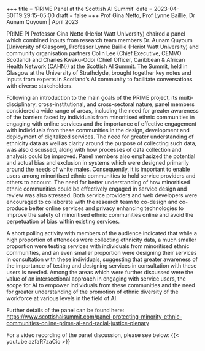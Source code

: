 +++
title = 'PRIME Panel at the Scottish AI Summit'
date = 2023-04-30T19:29:15-05:00
draft = false
+++
Prof Gina Netto, Prof  Lynne Baillie, Dr Aunam Quyoum | April 2023

PRIME PI Professor Gina Netto (Heriot Watt University) chaired a panel which combined inputs from research team members Dr. Aunam Quyoum (University of Glasgow), Professor Lynne Baillie (Heriot Watt University) and community organisation partners Colin Lee (Chief Executive, CEMVO Scotland) and Charles Kwaku-Odoi (Chief Officer, Caribbean & African Health Network (CAHN)) at the Scottish AI Summit. The Summit, held in Glasgow at the University of Strathclyde, brought together key notes and inputs from experts in Scotland’s AI community to facilitate conversations with diverse stakeholders.

Following an introduction to the main goals of the PRIME project, its multi-disciplinary, cross-institutional, and cross-sectoral nature, panel members considered a wide range of areas, including the need for greater awareness of the barriers faced by individuals from minoritised ethnic communities in engaging with online services and the importance of effective engagement with individuals from these communities in the design, development and deployment of digitalized services. The need for greater understanding of ethnicity data as well as clarity around the purpose of collecting such data, was also discussed, along with how processes of data collection and analysis could be improved.  Panel members also emphasized the potential and actual bias and exclusion in systems which were designed primarily around the needs of white males. Consequently, it is important to enable users among minoritised ethnic communities to hold service providers and others to account. The need for better understanding of how minoritised ethnic communities could be effectively engaged in service design and review was also stressed. Both service providers and web developers were encouraged to collaborate with the research team to co-design and co-produce better online services and privacy enhancing technologies to improve the safety of minoritised ethnic communities online and avoid the perpetuation of bias within existing services.

A short polling activity with members of the audience indicated that while a high proportion of attendees were collecting ethnicity data, a much smaller proportion were testing services with individuals from minoritised ethnic communities, and an even smaller proportion were designing their services in consultation with these individuals, suggesting that greater awareness of the importance of testing and designing services in consultation with these users is needed. Among the areas which were further discussed were the value of an intersectional approach in engaging with service users, the scope for AI to empower individuals from these communities and the need for greater understanding of  the promotion of ethnic diversity of the workforce at various levels in the field of AI.

Further details of the panel can be found here: https://www.scottishaisummit.com/panel-protecting-minority-ethnic-communities-online-prime-ai-and-racial-justice-plenary  

For a video recording of the panel discussion, please see below:
{{< youtube azfaR7zaCio >}}

